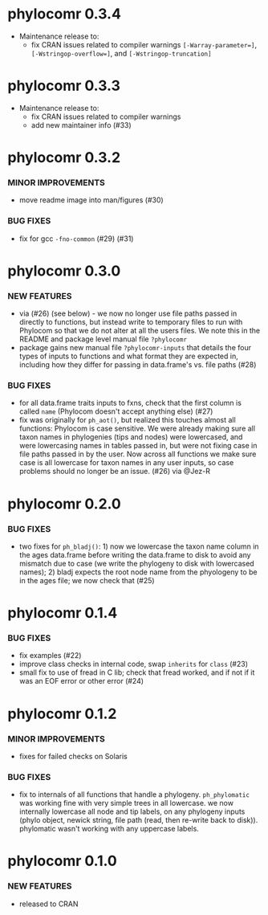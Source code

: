 phylocomr 0.3.4
===============

* Maintenance release to:
  - fix CRAN issues related to compiler warnings `[-Warray-parameter=]`, `[-Wstringop-overflow=]`, and `[-Wstringop-truncation]`

phylocomr 0.3.3
===============

* Maintenance release to:
  - fix CRAN issues related to compiler warnings
  - add new maintainer info (#33)


phylocomr 0.3.2
===============

### MINOR IMPROVEMENTS

* move readme image into man/figures (#30)

### BUG FIXES

* fix for gcc `-fno-common` (#29) (#31)

phylocomr 0.3.0
===============

### NEW FEATURES

* via (#26) (see below) - we now no longer use file paths passed in directly to functions, but instead write to temporary files to run with Phylocom so that we do not alter at all the users files. We note this in the README and package level manual file `?phylocomr`
* package gains new manual file `?phylocomr-inputs` that details the four types of inputs to functions and what format they are expected in, including how they differ for passing in data.frame's vs. file paths (#28)

### BUG FIXES

* for all data.frame traits inputs to fxns, check that the first column is called `name` (Phylocom doesn't accept anything else) (#27)
* fix was originally for `ph_aot()`, but realized this touches almost all functions: Phylocom is case sensitive. We were already making sure all taxon names in phylogenies (tips and nodes) were lowercased, and were lowercasing names in tables passed in, but were not fixing case in file paths passed in by the user. Now across all functions we make sure case is all lowercase for taxon names in any user inputs, so case problems should no longer be an issue. (#26) via @Jez-R

phylocomr 0.2.0
===============

### BUG FIXES

* two fixes for `ph_bladj()`: 1) now we lowercase the taxon name column in the ages data.frame before writing the data.frame to disk to avoid any mismatch due to case (we write the phylogeny to disk with lowercased names); 2) bladj expects the root node name from the phyologeny to be in the ages file; we now check that (#25)


phylocomr 0.1.4
===============

### BUG FIXES

* fix examples (#22)
* improve class checks in internal code, swap `inherits` for `class` (#23)
* small fix to use of fread in C lib; check that fread worked, and if not if it was an EOF error or other error (#24)


phylocomr 0.1.2
===============

### MINOR IMPROVEMENTS

* fixes for failed checks on Solaris

### BUG FIXES

* fix to internals of all functions that handle a phylogeny. `ph_phylomatic` was working fine with very simple trees in all lowercase. we now internally lowercase all node and tip labels, on any phylogeny inputs (phylo object, newick string, file path (read, then re-write back to disk)). phylomatic wasn't working with any uppercase labels.


phylocomr 0.1.0
===============

### NEW FEATURES

* released to CRAN
